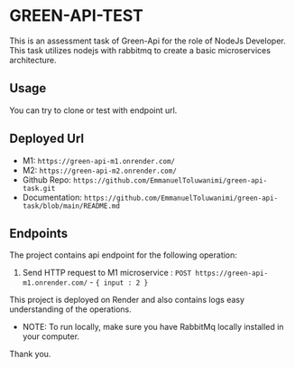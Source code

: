 # GREEN-API-TEST

This is an assessment task of Green-Api for the role of NodeJs Developer. This task utilizes nodejs with rabbitmq to create a basic microservices architecture.

## Usage

You can try to clone
or test with endpoint url.

## Deployed Url

- M1: `https://green-api-m1.onrender.com/`
- M2: `https://green-api-m2.onrender.com/`
- Github Repo: `https://github.com/EmmanuelToluwanimi/green-api-task.git`
- Documentation: `https://github.com/EmmanuelToluwanimi/green-api-task/blob/main/README.md`

## Endpoints

The project contains api endpoint for the following operation:

1. Send HTTP request to M1 microservice : `POST https://green-api-m1.onrender.com/` - `{ input : 2 }`

This project is deployed on Render and also contains logs easy understanding of the operations.

- NOTE: To run locally, make sure you have RabbitMq locally installed in your computer.

Thank you.
